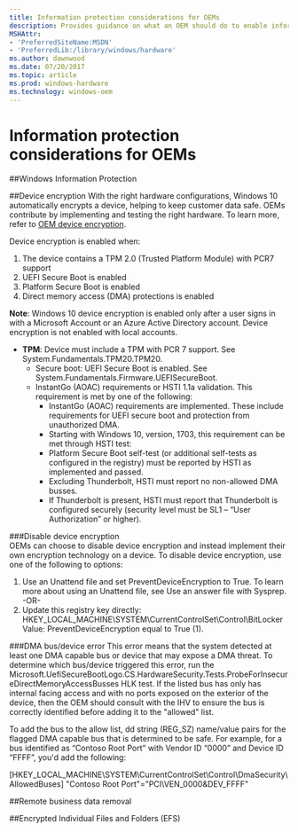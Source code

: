 ```yaml
---
title: Information protection considerations for OEMs
description: Provides guidance on what an OEM should do to enable information protection
MSHAttr:
- 'PreferredSiteName:MSDN'
- 'PreferredLib:/library/windows/hardware'
ms.author: dawnwood
ms.date: 07/20/2017
ms.topic: article
ms.prod: windows-hardware
ms.technology: windows-oem
---
```


# Information protection considerations for OEMs

##Windows Information Protection

##Device encryption
With the right hardware configurations, Windows 10 automatically encrypts a device, helping to keep customer data safe. OEMs contribute by implementing and testing the right hardware. To learn more, refer to [OEM device encryption](OEM-device-encryption).

Device encryption is enabled when:
1. The device contains a TPM 2.0 (Trusted Platform Module) with PCR7 support
2. UEFI Secure Boot is enabled
3. Platform Secure Boot is enabled
4. Direct memory access (DMA) protections is enabled 

**Note**: Windows 10 device encryption is enabled only after a user signs in with a Microsoft Account or an Azure Active Directory account. Device encryption is not enabled with local accounts.

* **TPM**: Device must include a TPM with PCR 7 support. See System.Fundamentals.TPM20.TPM20.
    * Secure boot: UEFI Secure Boot is enabled. See System.Fundamentals.Firmware.UEFISecureBoot.
    * InstantGo (AOAC) requirements or HSTI 1.1a validation. This requirement is met by one of the following:
        * InstantGo (AOAC) requirements are implemented. These include requirements for UEFI secure boot and protection from unauthorized DMA.
        * Starting with Windows 10, version, 1703, this requirement can be met through HSTI test:
        * Platform Secure Boot self-test (or additional self-tests as configured in the registry) must be reported by HSTI as implemented and passed.
        * Excluding Thunderbolt, HSTI must report no non-allowed DMA busses.
        * If Thunderbolt is present, HSTI must report that Thunderbolt is configured securely (security level must be SL1 – “User Authorization” or higher).

###Disable device encryption        
OEMs can choose to disable device encryption and instead implement their own encryption technology on a device. To disable device encryption, use one of the following to options:

1. Use an Unattend file and set PreventDeviceEncryption to True. To learn more about using an Unattend file, see Use an answer file with Sysprep.
-OR-
2. Update this registry key directly: HKEY_LOCAL_MACHINE\SYSTEM\CurrentControlSet\Control\BitLocker Value: PreventDeviceEncryption equal to True (1).

###DMA bus/device error
This error means that the system detected at least one DMA capable bus or device that may expose a DMA threat. To determine which bus/device triggered this error, run the Microsoft.UefiSecureBootLogo.CS.HardwareSecurity.Tests.ProbeForInsecureDirectMemoryAccessBusses HLK test. If the listed bus has only has internal facing access and with no ports exposed on the exterior of the device, then the OEM should consult with the IHV to ensure the bus is correctly identified before adding it to the "allowed" list. 

To add the bus to the allow list, dd string (REG_SZ) name/value pairs for the flagged DMA capable bus that is determined to be safe. For example, for a bus identified as “Contoso Root Port” with Vendor ID “0000” and Device ID “FFFF”, you'd add the following:

[HKEY_LOCAL_MACHINE\SYSTEM\CurrentControlSet\Control\DmaSecurity\AllowedBuses] 
"Contoso Root Port"="PCI\VEN_0000&DEV_FFFF"

##Remote business data removal

##Encrypted Individual Files and Folders (EFS)




 

 







